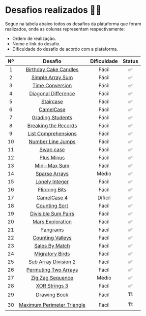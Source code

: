 # Desafios realizados :technologist:

Segue na tabela abaixo todos os desafios da plataforma que foram realizados, onde as colunas representam respectivamente:

- Ordem de realização.
- Nome e link do desafio.
- Dificuldade do desafio de acordo com a plataforma.

| Nº  |                                                      Desafio                                                       | Dificuldade | Status |
| :-: | :----------------------------------------------------------------------------------------------------------------: | :---------: | :----: |
|  1  |            [Birthday Cake Candles](https://www.hackerrank.com/challenges/birthday-cake-candles/problem)            |    Fácil    |   ✅   |
|  2  |                 [Simple Array Sum](https://www.hackerrank.com/challenges/simple-array-sum/problem)                 |    Fácil    |   ✅   |
|  3  |                  [Time Conversion](https://www.hackerrank.com/challenges/time-conversion/problem)                  |    Fácil    |   ✅   |
|  4  |              [Diagonal Difference](https://www.hackerrank.com/challenges/diagonal-difference/problem)              |    Fácil    |   ✅   |
|  5  |                        [Staircase](https://www.hackerrank.com/challenges/staircase/problem)                        |    Fácil    |   ✅   |
|  6  |                        [CamelCase](https://www.hackerrank.com/challenges/camelcase/problem)                        |    Fácil    |   ✅   |
|  7  |                     [Grading Students](https://www.hackerrank.com/challenges/grading/problem)                      |    Fácil    |   ✅   |
|  8  |       [Breaking the Records](https://www.hackerrank.com/challenges/breaking-best-and-worst-records/problem)        |    Fácil    |   ✅   |
|  9  |              [List Comprehensions](https://www.hackerrank.com/challenges/list-comprehensions/problem)              |    Fácil    |   ✅   |
| 10  |                    [Number Line Jumps](https://www.hackerrank.com/challenges/kangaroo/problem)                     |    Fácil    |   ✅   |
| 11  |                        [Swap case](https://www.hackerrank.com/challenges/swap-case/problem)                        |    Fácil    |   ✅   |
| 12  |         [Plus Minus](https://www.hackerrank.com/challenges/three-month-preparation-kit-plus-minus/problem)         |    Fácil    |   ✅   |
| 13  |                     [Mini-Max Sum](https://www.hackerrank.com/challenges/mini-max-sum/problem)                     |    Fácil    |   ✅   |
| 14  |                    [Sparse Arrays](https://www.hackerrank.com/challenges/sparse-arrays/problem)                    |    Médio    |   ✅   |
| 15  |     [Lonely Integer](https://www.hackerrank.com/challenges/three-month-preparation-kit-lonely-integer/problem)     |    Fácil    |   ✅   |
| 16  |                    [Flipping Bits](https://www.hackerrank.com/challenges/flipping-bits/problem)                    |    Fácil    |   ✅   |
| 17  |        [CamelCase 4](https://www.hackerrank.com/challenges/three-month-preparation-kit-camel-case/problem)         |   Difícil   |   ✅   |
| 18  |                    [Counting Sort](https://www.hackerrank.com/challenges/countingsort1/problem)                    |    Fácil    |   ✅   |
| 19  |              [Divisible Sum Pairs](https://www.hackerrank.com/challenges/divisible-sum-pairs/problem)              |    Fácil    |   ✅   |
| 20  |                 [Mars Exploration](https://www.hackerrank.com/challenges/mars-exploration/problem)                 |    Fácil    |   ✅   |
| 21  |                         [Pangrams](https://www.hackerrank.com/challenges/pangrams/problem)                         |    Fácil    |   ✅   |
| 22  |                 [Counting Valleys](https://www.hackerrank.com/challenges/counting-valleys/problem)                 |    Fácil    |   ✅   |
| 23  |                   [Sales By Match](https://www.hackerrank.com/challenges/sock-merchant/problem)                    |    Fácil    |   ✅   |
| 24  |                  [Migratory Birds](https://www.hackerrank.com/challenges/migratory-birds/problem)                  |    Fácil    |   ✅   |
| 25  | [Sub Array Division 2](https://www.hackerrank.com/challenges/three-month-preparation-kit-the-birthday-bar/problem) |    Fácil    |   ✅   |
| 26  |                  [Permuting Two Arrays](https://www.hackerrank.com/challenges/two-arrays/problem)                  |    Fácil    |   ✅   |
| 27  |    [Zig Zag Sequence](https://www.hackerrank.com/challenges/one-week-preparation-kit-zig-zag-sequence/problem)     |    Médio    |   ✅   |
| 28  |       [XOR Strings 3](https://www.hackerrank.com/challenges/three-month-preparation-kit-strings-xor/problem)       |    Fácil    |   ✅   |
| 29  |                     [Drawing Book](https://www.hackerrank.com/challenges/drawing-book/problem)                     |    Fácil    |   🏗️   |
| 30  |       [Maximum Perimeter Triangle](https://www.hackerrank.com/challenges/maximum-perimeter-triangle/problem)       |    Fácil    |   🏗️   |
